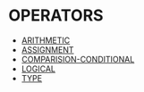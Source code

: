 # OPERATORS

- [ARITHMETIC](../../../../../../LEVEL-7/SCIENCE/COMPUTER-SCIENCE/PROGRAMMING/PROGRAMMING-LANGUAGES/JAVASCRIPT/OPERATORS/ARITHMETIC.md)
- [ASSIGNMENT](../../../../../../LEVEL-7/SCIENCE/COMPUTER-SCIENCE/PROGRAMMING/PROGRAMMING-LANGUAGES/JAVASCRIPT/OPERATORS/ASSIGNMENT.md)
- [COMPARISION-CONDITIONAL](../../../../../../LEVEL-7/SCIENCE/COMPUTER-SCIENCE/PROGRAMMING/PROGRAMMING-LANGUAGES/JAVASCRIPT/OPERATORS/COMPARISION-CONDITIONAL.md)
- [LOGICAL](../../../../../../LEVEL-7/SCIENCE/COMPUTER-SCIENCE/PROGRAMMING/PROGRAMMING-LANGUAGES/JAVASCRIPT/OPERATORS/LOGICAL.md)
- [TYPE](../../../../../../LEVEL-7/SCIENCE/COMPUTER-SCIENCE/PROGRAMMING/PROGRAMMING-LANGUAGES/JAVASCRIPT/OPERATORS/TYPE.md)

<!-- 

Arithmetic Operators

+	Addition
-	Subtraction
*	Multiplication
**	Exponentiation (ES2016)
/	Division
%	Modulus (Division Remainder)
++	Increment
--	Decrement

Assignment Operators

Numbers

=	x = y	x = y
+=	x += y	x = x + y
-=	x -= y	x = x - y
*=	x *= y	x = x * y
/=	x /= y	x = x / y
%=	x %= y	x = x % y
**=	x **= y	x = x ** y

Strings

Strings and Numbers

Comparison/Conditional Operators

==	equal to
===	equal value and equal type
!=	not equal
!==	not equal value or not equal type
>	greater than
<	less than
>=	greater than or equal to
<=	less than or equal to
?	ternary operator

Logical Operators

&&	logical and
||	logical or
!	logical not

Type Operators

typeof	Returns the type of a variable
instanceof	Returns true if an object is an instance of an object type

 -->

<!-- https://www.w3schools.com/js/js_operators.asp -->
